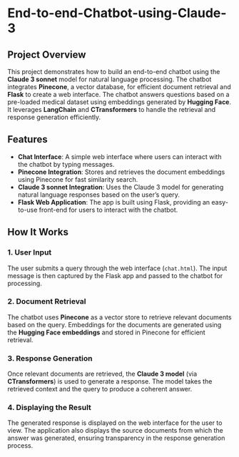 # End-to-end-Chatbot-using-Claude-3

## Project Overview

This project demonstrates how to build an end-to-end chatbot using the **Claude 3 sonnet** model for natural language processing. The chatbot integrates **Pinecone**, a vector database, for efficient document retrieval and **Flask** to create a web interface. The chatbot answers questions based on a pre-loaded medical dataset using embeddings generated by **Hugging Face**. It leverages **LangChain** and **CTransformers** to handle the retrieval and response generation efficiently.

## Features

- **Chat Interface**: A simple web interface where users can interact with the chatbot by typing messages.
- **Pinecone Integration**: Stores and retrieves the document embeddings using Pinecone for fast similarity search.
- **Claude 3 sonnet Integration**: Uses the Claude 3 model for generating natural language responses based on the user’s query.
- **Flask Web Application**: The app is built using Flask, providing an easy-to-use front-end for users to interact with the chatbot.

## How It Works

### 1. **User Input**
The user submits a query through the web interface (`chat.html`). The input message is then captured by the Flask app and passed to the chatbot for processing.

### 2. **Document Retrieval**
The chatbot uses **Pinecone** as a vector store to retrieve relevant documents based on the query. Embeddings for the documents are generated using the **Hugging Face embeddings** and stored in Pinecone for efficient retrieval.

### 3. **Response Generation**
Once relevant documents are retrieved, the **Claude 3 model** (via **CTransformers**) is used to generate a response. The model takes the retrieved context and the query to produce a coherent answer.

### 4. **Displaying the Result**
The generated response is displayed on the web interface for the user to view. The application also displays the source documents from which the answer was generated, ensuring transparency in the response generation process.

